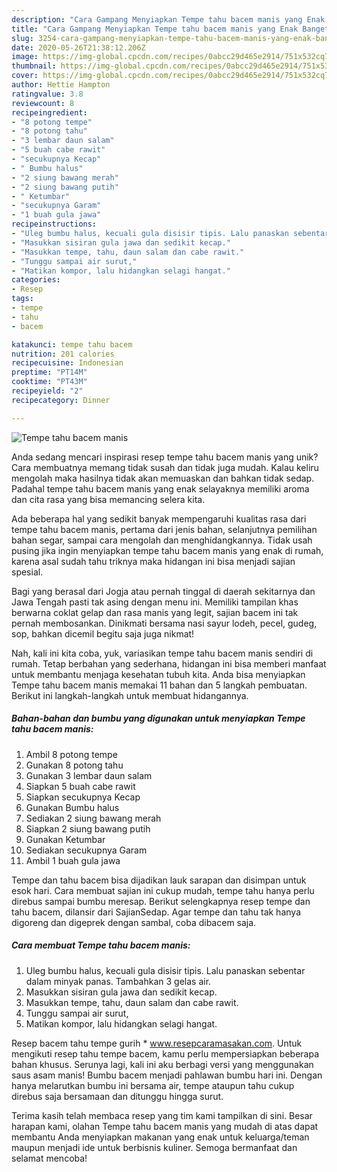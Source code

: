 ```yaml
---
description: "Cara Gampang Menyiapkan Tempe tahu bacem manis yang Enak Banget"
title: "Cara Gampang Menyiapkan Tempe tahu bacem manis yang Enak Banget"
slug: 3254-cara-gampang-menyiapkan-tempe-tahu-bacem-manis-yang-enak-banget
date: 2020-05-26T21:38:12.206Z
image: https://img-global.cpcdn.com/recipes/0abcc29d465e2914/751x532cq70/tempe-tahu-bacem-manis-foto-resep-utama.jpg
thumbnail: https://img-global.cpcdn.com/recipes/0abcc29d465e2914/751x532cq70/tempe-tahu-bacem-manis-foto-resep-utama.jpg
cover: https://img-global.cpcdn.com/recipes/0abcc29d465e2914/751x532cq70/tempe-tahu-bacem-manis-foto-resep-utama.jpg
author: Hettie Hampton
ratingvalue: 3.8
reviewcount: 8
recipeingredient:
- "8 potong tempe"
- "8 potong tahu"
- "3 lembar daun salam"
- "5 buah cabe rawit"
- "secukupnya Kecap"
- " Bumbu halus"
- "2 siung bawang merah"
- "2 siung bawang putih"
- " Ketumbar"
- "secukupnya Garam"
- "1 buah gula jawa"
recipeinstructions:
- "Uleg bumbu halus, kecuali gula disisir tipis. Lalu panaskan sebentar dalam minyak panas. Tambahkan 3 gelas air."
- "Masukkan sisiran gula jawa dan sedikit kecap."
- "Masukkan tempe, tahu, daun salam dan cabe rawit."
- "Tunggu sampai air surut,"
- "Matikan kompor, lalu hidangkan selagi hangat."
categories:
- Resep
tags:
- tempe
- tahu
- bacem

katakunci: tempe tahu bacem 
nutrition: 201 calories
recipecuisine: Indonesian
preptime: "PT14M"
cooktime: "PT43M"
recipeyield: "2"
recipecategory: Dinner

---
```



![Tempe tahu bacem manis](https://img-global.cpcdn.com/recipes/0abcc29d465e2914/751x532cq70/tempe-tahu-bacem-manis-foto-resep-utama.jpg)

Anda sedang mencari inspirasi resep tempe tahu bacem manis yang unik? Cara membuatnya memang tidak susah dan tidak juga mudah. Kalau keliru mengolah maka hasilnya tidak akan memuaskan dan bahkan tidak sedap. Padahal tempe tahu bacem manis yang enak selayaknya memiliki aroma dan cita rasa yang bisa memancing selera kita.

Ada beberapa hal yang sedikit banyak mempengaruhi kualitas rasa dari tempe tahu bacem manis, pertama dari jenis bahan, selanjutnya pemilihan bahan segar, sampai cara mengolah dan menghidangkannya. Tidak usah pusing jika ingin menyiapkan tempe tahu bacem manis yang enak di rumah, karena asal sudah tahu triknya maka hidangan ini bisa menjadi sajian spesial.

Bagi yang berasal dari Jogja atau pernah tinggal di daerah sekitarnya dan Jawa Tengah pasti tak asing dengan menu ini. Memiliki tampilan khas berwarna coklat gelap dan rasa manis yang legit, sajian bacem ini tak pernah membosankan. Dinikmati bersama nasi sayur lodeh, pecel, gudeg, sop, bahkan dicemil begitu saja juga nikmat!


Nah, kali ini kita coba, yuk, variasikan tempe tahu bacem manis sendiri di rumah. Tetap berbahan yang sederhana, hidangan ini bisa memberi manfaat untuk membantu menjaga kesehatan tubuh kita. Anda bisa menyiapkan Tempe tahu bacem manis memakai 11 bahan dan 5 langkah pembuatan. Berikut ini langkah-langkah untuk membuat hidangannya.

<!--inarticleads1-->

##### Bahan-bahan dan bumbu yang digunakan untuk menyiapkan Tempe tahu bacem manis:

1. Ambil 8 potong tempe
1. Gunakan 8 potong tahu
1. Gunakan 3 lembar daun salam
1. Siapkan 5 buah cabe rawit
1. Siapkan secukupnya Kecap
1. Gunakan  Bumbu halus
1. Sediakan 2 siung bawang merah
1. Siapkan 2 siung bawang putih
1. Gunakan  Ketumbar
1. Sediakan secukupnya Garam
1. Ambil 1 buah gula jawa


Tempe dan tahu bacem bisa dijadikan lauk sarapan dan disimpan untuk esok hari. Cara membuat sajian ini cukup mudah, tempe tahu hanya perlu direbus sampai bumbu meresap. Berikut selengkapnya resep tempe dan tahu bacem, dilansir dari SajianSedap. Agar tempe dan tahu tak hanya digoreng dan digeprek dengan sambal, coba dibacem saja. 

<!--inarticleads2-->

##### Cara membuat Tempe tahu bacem manis:

1. Uleg bumbu halus, kecuali gula disisir tipis. Lalu panaskan sebentar dalam minyak panas. Tambahkan 3 gelas air.
1. Masukkan sisiran gula jawa dan sedikit kecap.
1. Masukkan tempe, tahu, daun salam dan cabe rawit.
1. Tunggu sampai air surut,
1. Matikan kompor, lalu hidangkan selagi hangat.


Resep bacem tahu tempe gurih * www.resepcaramasakan.com. Untuk mengikuti resep tahu tempe bacem, kamu perlu mempersiapkan beberapa bahan khusus. Serunya lagi, kali ini aku berbagi versi yang menggunakan saus asam manis! Bumbu bacem menjadi pahlawan bumbu hari ini. Dengan hanya melarutkan bumbu ini bersama air, tempe ataupun tahu cukup direbus saja bersamaan dan ditunggu hingga surut. 

Terima kasih telah membaca resep yang tim kami tampilkan di sini. Besar harapan kami, olahan Tempe tahu bacem manis yang mudah di atas dapat membantu Anda menyiapkan makanan yang enak untuk keluarga/teman maupun menjadi ide untuk berbisnis kuliner. Semoga bermanfaat dan selamat mencoba!

